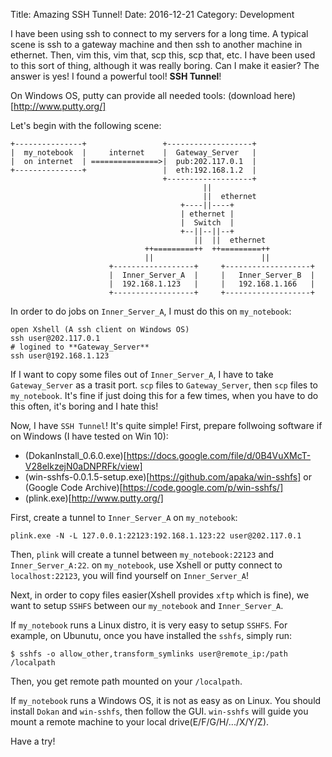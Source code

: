 Title: Amazing SSH Tunnel!
Date: 2016-12-21
Category: Development

I have been using ssh to connect to my servers for a long time.
A typical scene is ssh to a gateway machine and then ssh to another machine in ethernet.
Then, vim this, vim that, scp this, scp that, etc.
I have been used to this sort of thing, although it was really boring.
Can I make it easier? The answer is yes! I found a powerful tool! **SSH Tunnel**!

On Windows OS, putty can provide all needed tools: (download here)[http://www.putty.org/]

Let's begin with the following scene:

    +---------------+                 +-------------------+
    |  my_notebook  |     internet    |  Gateway_Server   |
    |  on internet  | ===============>|  pub:202.117.0.1  |
    +---------------+                 |  eth:192.168.1.2  |
                                      +-------------------+
                                               ||
                                               ||  ethernet
                                          +----||----+
                                          | ethernet |
                                          |  Switch  |
                                          +--||--||--+
                                             ||  ||  ethernet
                                  ++=========++  ++=========++
                                  ||                        ||
                          +------------------+     +-------------------+
                          |  Inner_Server_A  |     |   Inner_Server_B  |
                          |  192.168.1.123   |     |   192.168.1.166   |
                          +------------------+     +-------------------+

In order to do jobs on `Inner_Server_A`, I must do this on `my_notebook`:

    open Xshell (A ssh client on Windows OS)
    ssh user@202.117.0.1
    # logined to **Gateway_Server**
    ssh user@192.168.1.123

If I want to copy some files out of `Inner_Server_A`,
I have to take `Gateway_Server` as a trasit port.
`scp` files to `Gateway_Server`, then `scp` files to `my_notebook`.
It's fine if just doing this for a few times, when you have to do this often,
it's boring and I hate this!

Now, I have `SSH Tunnel`! It's quite simple!
First, prepare follwoing software if on Windows (I have tested on Win 10):

* (DokanInstall_0.6.0.exe)[https://docs.google.com/file/d/0B4VuXMcT-V28elkzejN0aDNPRFk/view]
* (win-sshfs-0.0.1.5-setup.exe)[https://github.com/apaka/win-sshfs] or (Google Code Archive)[https://code.google.com/p/win-sshfs/]
* (plink.exe)[http://www.putty.org/]

First, create a tunnel to `Inner_Server_A` on `my_notebook`:

    plink.exe -N -L 127.0.0.1:22123:192.168.1.123:22 user@202.117.0.1

Then, `plink` will create a tunnel between `my_notebook:22123` and `Inner_Server_A:22`.
on `my_notebook`, use Xshell or putty connect to `localhost:22123`, you will find yourself on `Inner_Server_A`!

Next, in order to copy files easier(Xshell provides `xftp` which is fine),
we want to setup `SSHFS` between our `my_notebook` and `Inner_Server_A`.

If `my_notebook` runs a Linux distro, it is very easy to setup `SSHFS`.
For example, on Ubunutu, once you have installed the `sshfs`, simply run:

    $ sshfs -o allow_other,transform_symlinks user@remote_ip:/path /localpath

Then, you get remote path mounted on your `/localpath`.

If `my_notebook` runs a Windows OS, it is not as easy as on Linux.
You should install `Dokan` and `win-sshfs`, then follow the GUI.
`win-sshfs` will guide you mount a remote machine to your local drive(E/F/G/H/.../X/Y/Z).

Have a try!
